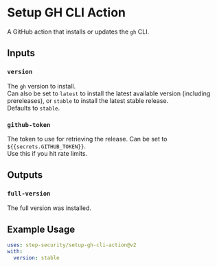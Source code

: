 # Setup GH CLI Action


A GitHub action that installs or updates the `gh` CLI.

## Inputs

### `version`

The `gh` version to install.<br/>
Can also be set to `latest` to install the latest available version (including prereleases), or `stable` to install the latest stable release.<br/>
Defaults to `stable`.

### `github-token`

The token to use for retrieving the release. Can be set to `${{secrets.GITHUB_TOKEN}}`.<br/>
Use this if you hit rate limits.

## Outputs

### `full-version`

The full version was installed.


## Example Usage

```yaml
uses: step-security/setup-gh-cli-action@v2
with:
  version: stable
```

